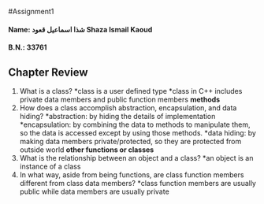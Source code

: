 #Assignment1
#### Name: شذا اسماعيل قعود Shaza Ismail Kaoud
#### B.N.: 33761
Chapter Review
--------------
1. What is a class?
*class is a user defined type
*class in C++ includes private data members and public function members **methods**
2. How does a class accomplish abstraction, encapsulation, and data hiding?
*abstraction: by hiding the details of implementation
*encapsulation: by combining the data to methods to manipulate them, so the data is accessed except by using those methods.
*data hiding: by making data members private/protected, so they are protected from outside world **other functions or classes**
3. What is the relationship between an object and a class?
*an object is an instance of a class
4. In what way, aside from being functions, are class function members different from
class data members?
*class function members are usually public while data members are usually private
